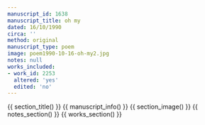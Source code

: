 ```yaml
---
manuscript_id: 1638
manuscript_title: oh my
dated: 16/10/1990
circa: ''
method: original
manuscript_type: poem
image: poem1990-10-16-oh-my2.jpg
notes: null
works_included:
- work_id: 2253
  altered: 'yes'
  edited: 'no'
---
```


{{ section_title() }}
{{ manuscript_info() }}
{{ section_image() }}
{{ notes_section() }}
{{ works_section() }}
